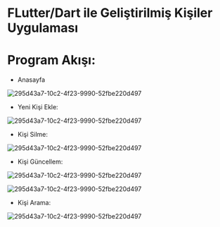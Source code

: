 # FLutter/Dart ile Geliştirilmiş Kişiler Uygulaması

# Program Akışı:
- Anasayfa

![295d43a7-10c2-4f23-9990-52fbe220d497](https://github.com/eyp091/Flutter_kisiler_uygulamasi/blob/main/resimler/kisiler1.png)


- Yeni Kişi Ekle:

![295d43a7-10c2-4f23-9990-52fbe220d497](https://github.com/eyp091/Flutter_kisiler_uygulamasi/blob/main/resimler/kisiler2.png)


- Kişi Silme:

![295d43a7-10c2-4f23-9990-52fbe220d497](https://github.com/eyp091/Flutter_kisiler_uygulamasi/blob/main/resimler/kisiler3.png)


- Kişi Güncellem:

![295d43a7-10c2-4f23-9990-52fbe220d497](https://github.com/eyp091/Flutter_kisiler_uygulamasi/blob/main/resimler/kisiler4.png)

![295d43a7-10c2-4f23-9990-52fbe220d497](https://github.com/eyp091/Flutter_kisiler_uygulamasi/blob/main/resimler/kisiler5.png)


- Kişi Arama:

![295d43a7-10c2-4f23-9990-52fbe220d497](https://github.com/eyp091/Flutter_kisiler_uygulamasi/blob/main/resimler/kisiler6.png)
